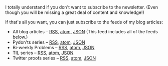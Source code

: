I totally understand if you don't want to subscribe to the newsletter.
(Even though you will be missing a great deal of content and knowledge!)

If that's all you want, you can just subscribe to the feeds of my blog articles:

 - All blog articles – [RSS][all-rss], [atom][all-atom], [JSON][all-json] (This feed includes all of the feeds below.)
 - Pydon'ts series – [RSS][py-rss], [atom][py-atom], [JSON][py-json]
 - Bi-weekly Problems – [RSS][pro-rss], [atom][pro-atom], [JSON][pro-json]
 - TIL series – [RSS][til-rss], [atom][til-atom], [JSON][til-json]
 - Twitter proofs series – [RSS][tp-rss], [atom][tp-atom], [JSON][tp-json]


[all-rss]: https://mathspp.com/blog.rss
[all-atom]: https://mathspp.com/blog.atom
[all-json]: https://mathspp.com/blog.json
[py-rss]: https://mathspp.com/blog/pydonts.rss
[py-atom]: https://mathspp.com/blog/pydonts.atom
[py-json]: https://mathspp.com/blog/pydonts.json
[pro-rss]: https://mathspp.com/blog/problems.rss
[pro-atom]: https://mathspp.com/blog/problems.atom
[pro-json]: https://mathspp.com/blog/problems.json
[til-rss]: https://mathspp.com/blog/til.rss
[til-atom]: https://mathspp.com/blog/til.atom
[til-json]: https://mathspp.com/blog/til.json
[tp-rss]: https://mathspp.com/blog/twitter-proofs.rss
[tp-atom]: https://mathspp.com/blog/twitter-proofs.atom
[tp-json]: https://mathspp.com/blog/twitter-proofs.json
